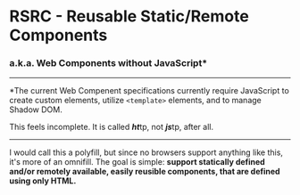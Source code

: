 # RSRC - Reusable Static/Remote Components
### a.k.a. Web Components without JavaScript*
---

*The current Web Compenent specifications currently require JavaScript to create custom elements, utilize `<template>` elements, and to manage Shadow DOM.

This feels incomplete. It is called ***ht***tp, not ***js***tp, after all.

---

I would call this a polyfill, but since no browsers support anything like this, it's more of an omnifill. The goal is simple: **support statically defined and/or remotely available, easily reusible components, that are defined using only HTML.**
